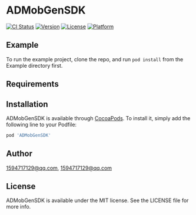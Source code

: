 # ADMobGenSDK

[![CI Status](https://img.shields.io/travis/1594717129@qq.com/ADMobGenSDK.svg?style=flat)](https://travis-ci.org/1594717129@qq.com/ADMobGenSDK)
[![Version](https://img.shields.io/cocoapods/v/ADMobGenSDK.svg?style=flat)](https://cocoapods.org/pods/ADMobGenSDK)
[![License](https://img.shields.io/cocoapods/l/ADMobGenSDK.svg?style=flat)](https://cocoapods.org/pods/ADMobGenSDK)
[![Platform](https://img.shields.io/cocoapods/p/ADMobGenSDK.svg?style=flat)](https://cocoapods.org/pods/ADMobGenSDK)

## Example

To run the example project, clone the repo, and run `pod install` from the Example directory first.

## Requirements

## Installation

ADMobGenSDK is available through [CocoaPods](https://cocoapods.org). To install
it, simply add the following line to your Podfile:

```ruby
pod 'ADMobGenSDK'
```

## Author

1594717129@qq.com, 1594717129@qq.com

## License

ADMobGenSDK is available under the MIT license. See the LICENSE file for more info.
